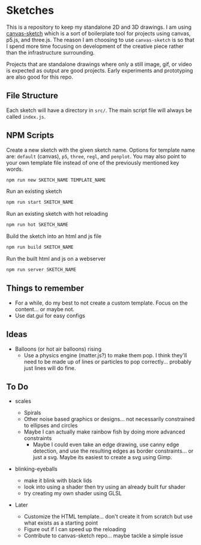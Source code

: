 # Sketches

This is a repository to keep my standalone 2D and 3D drawings. I am using [canvas-sketch](https://github.com/mattdesl/canvas-sketch) which is a sort of boilerplate tool for projects using canvas, p5.js, and three.js. The reason I am choosing to use `canvas-sketch` is so that I spend more time focusing on development of the creative piece rather than the infrastructure surrounding.

Projects that are standalone drawings where only a still image, gif, or video is expected as output are good projects. Early experiments and prototyping are also good for this repo.

## File Structure

Each sketch will have a directory in `src/`. The main script file will always be called `index.js`.

## NPM Scripts

Create a new sketch with the given sketch name. Options for template name are: `default` (canvas), `p5`, `three`, `regl`, and `penplot`. You may also point to your own template file instead of one of the previously mentioned key words.

```sh
npm run new SKETCH_NAME TEMPLATE_NAME
```

Run an existing sketch

```sh
npm run start SKETCH_NAME
```

Run an existing sketch with hot reloading

```sh
npm run hot SKETCH_NAME
```

Build the sketch into an html and js file

```sh
npm run build SKETCH_NAME
```

Run the built html and js on a webserver

```sh
npm run server SKETCH_NAME
```

## Things to remember

- For a while, do my best to not create a custom template. Focus on the content... or maybe not.
- Use dat.gui for easy configs

## Ideas

- Balloons (or hot air balloons) rising
  - Use a physics engine (matter.js?) to make them pop. I think they'll need to be made up of lines or particles to pop correctly... probably just lines will do fine.

## To Do

- scales
  - Spirals
  - Other noise based graphics or designs... not necessarily constrained to ellipses and circles
  - Maybe I can actually make rainbow fish by doing more advanced constraints
    - Maybe I could even take an edge drawing, use canny edge detection, and use the resulting edges as border constraints... or just a svg. Maybe its easiest to create a svg using Gimp.

- blinking-eyeballs
  - make it blink with black lids
  - look into using a shader then try using an already built fur shader
  - try creating my own shader using GLSL

- Later
  - Customize the HTML template... don't create it from scratch but use what exists as a starting point
  - Figure out if I can speed up the reloading
  - Contribute to canvas-sketch repo... maybe tackle a simple issue
